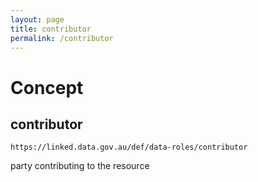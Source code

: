 ```yaml
---
layout: page
title: contributor
permalink: /contributor
---
```

# Concept

## contributor

`https://linked.data.gov.au/def/data-roles/contributor`

party contributing to the resource 
